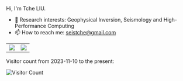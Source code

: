 
Hi, I'm Tche LIU.
- 📕 Research interests: Geophysical Inversion, Seismology and High-Performance Computing
- 📫 How to reach me: seistche@gmail.com


<table id="tbl" border=1 width="80%" rules=none frame=void>
<td><img src="https://github-readme-stats.vercel.app/api?username=tchel&show_icons=true&hide=issues&theme=gruvbox&hide_title=false" ></td>
<td><img src="https://github-readme-stats.vercel.app/api/top-langs/?username=tchel&layout=compact&theme=gruvbox&hide_title=false" ></td>
</table>

Visitor count from 2023-11-10 to the present:

![Visitor Count](https://profile-counter.glitch.me/tchel/count.svg)

<!--
- 🔭 I’m currently working on ...
- 🌱 I’m currently learning ...
- 👯 I’m looking to collaborate on ...
- 🤔 I’m looking for help with ...
- 💬 Ask me about ...
- 📫 How to reach me: ...
- 😄 Pronouns: ...
- ⚡ Fun fact: ... 
-->


